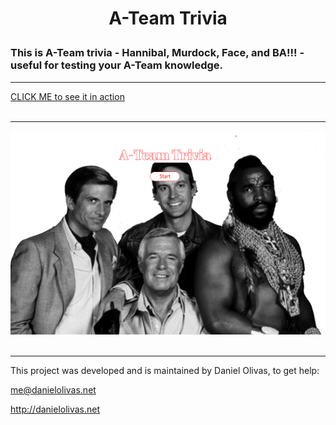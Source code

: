 
#
<h1>
<p align="center">
A-Team Trivia
</p>
</h1>

### This is A-Team trivia - Hannibal, Murdock, Face, and BA!!! - useful for testing your A-Team knowledge.

---

[CLICK ME to see it in action](https://olivas1406.github.io/A_Team_Trivia/)
<br><br>

---

![A-Team Trivia Screen Cap](./ateam.png)
<br><br>

---

This project was developed and is maintained by Daniel Olivas, to get help: 

me@danielolivas.net<br>

http://danielolivas.net









